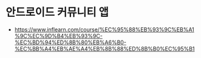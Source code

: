 # 안드로이드 커뮤니티 앱 # 
* https://www.inflearn.com/course/%EC%95%88%EB%93%9C%EB%A1%9C%EC%9D%B4%EB%93%9C-%EC%BD%94%ED%8B%80%EB%A6%B0-%EC%BB%A4%EB%AE%A4%EB%8B%88%ED%8B%B0%EC%95%B1
